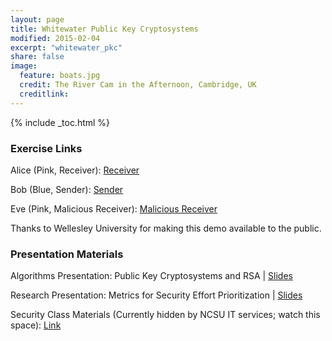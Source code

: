 ```yaml
---
layout: page
title: Whitewater Public Key Cryptosystems
modified: 2015-02-04
excerpt: "whitewater_pkc"
share: false
image:
  feature: boats.jpg
  credit: The River Cam in the Afternoon, Cambridge, UK
  creditlink:
---
```


{% include _toc.html %}

### Exercise Links

Alice (Pink, Receiver): [Receiver](http://cs.wellesley.edu/~cs110/lectures/L24/rsa-secret.html)

Bob (Blue, Sender): [Sender](http://cs.wellesley.edu/~cs110/lectures/L24/rsa-public.html)

Eve (Pink, Malicious Receiver): [Malicious Receiver](http://cs.wellesley.edu/~cs110/lectures/L24/rsa-secret.html)

Thanks to Wellesley University for making this demo available to the public.

### Presentation Materials

Algorithms Presentation: Public Key Cryptosystems and RSA | <a href="https://www.slideshare.net/ChrisTheisen/prioritizing-security-efforts-with-a-riskbased-attack-surface-approximation" class="btn btn-info">Slides</a>

Research Presentation: Metrics for Security Effort Prioritization | <a href="https://www.slideshare.net/ChrisTheisen/prioritizing-security-efforts-with-a-riskbased-attack-surface-approximation" class="btn btn-info">Slides</a>

Security Class Materials (Currently hidden by NCSU IT services; watch this space): [Link](https://tinyurl.com/ncsu-softsec)